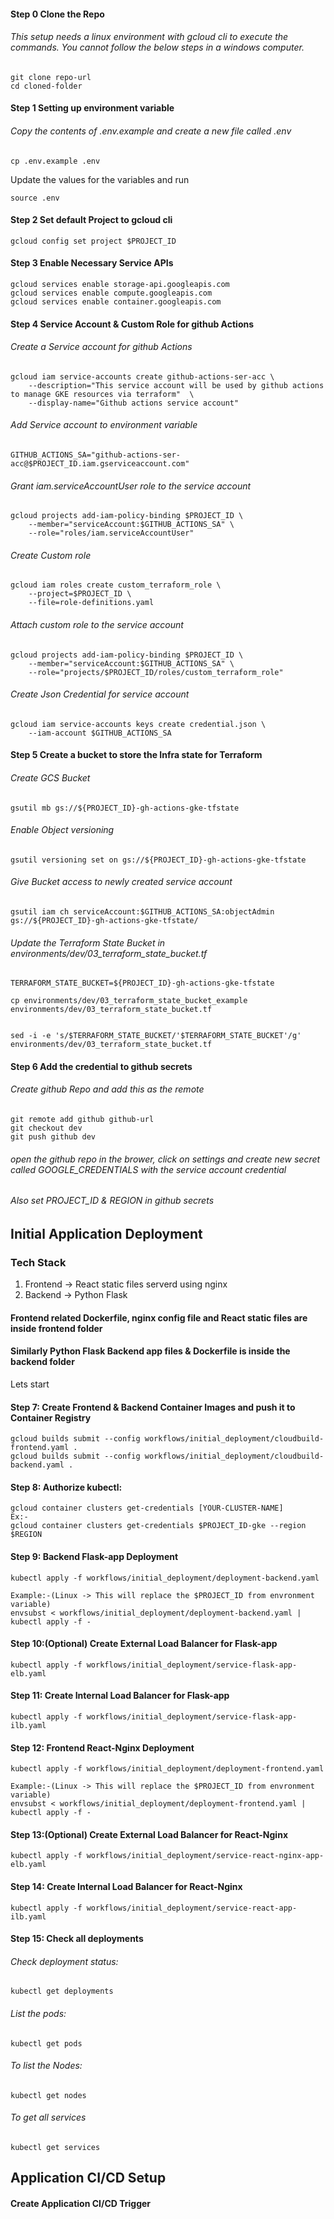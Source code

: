 #### Step 0 Clone the Repo
###### This setup needs a linux environment with gcloud cli to execute the commands. You cannot follow the below steps in a windows computer.

```
git clone repo-url
cd cloned-folder
```
#### Step 1 Setting up environment variable
###### Copy the contents of .env.example and create a new file called .env
```
cp .env.example .env
```
Update the values for the variables and run
```
source .env
```
#### Step 2 Set default Project to gcloud cli
```
gcloud config set project $PROJECT_ID
```
#### Step 3 Enable Necessary Service APIs
```
gcloud services enable storage-api.googleapis.com
gcloud services enable compute.googleapis.com
gcloud services enable container.googleapis.com
```
#### Step 4 Service Account & Custom Role for github Actions
###### Create a Service account for github Actions
```
gcloud iam service-accounts create github-actions-ser-acc \
    --description="This service account will be used by github actions to manage GKE resources via terraform"  \
    --display-name="Github actions service account"
```
###### Add Service account to environment variable
```
GITHUB_ACTIONS_SA="github-actions-ser-acc@$PROJECT_ID.iam.gserviceaccount.com"
```
###### Grant iam.serviceAccountUser role to the service account 
``` 
gcloud projects add-iam-policy-binding $PROJECT_ID \
    --member="serviceAccount:$GITHUB_ACTIONS_SA" \
    --role="roles/iam.serviceAccountUser"
```
###### Create Custom role
```
gcloud iam roles create custom_terraform_role \
    --project=$PROJECT_ID \
    --file=role-definitions.yaml
```
###### Attach custom role to the service account
```
gcloud projects add-iam-policy-binding $PROJECT_ID \
    --member="serviceAccount:$GITHUB_ACTIONS_SA" \
    --role="projects/$PROJECT_ID/roles/custom_terraform_role"
```
###### Create Json Credential for service account
```
gcloud iam service-accounts keys create credential.json \
    --iam-account $GITHUB_ACTIONS_SA
```

#### Step 5 Create a bucket to store the Infra state for Terraform

###### Create GCS Bucket
```
gsutil mb gs://${PROJECT_ID}-gh-actions-gke-tfstate
```
###### Enable Object versioning
```
gsutil versioning set on gs://${PROJECT_ID}-gh-actions-gke-tfstate
```
###### Give Bucket access to newly created service account
```
gsutil iam ch serviceAccount:$GITHUB_ACTIONS_SA:objectAdmin gs://${PROJECT_ID}-gh-actions-gke-tfstate/
```
###### Update the Terraform State Bucket in environments/dev/03_terraform_state_bucket.tf
```
TERRAFORM_STATE_BUCKET=${PROJECT_ID}-gh-actions-gke-tfstate

cp environments/dev/03_terraform_state_bucket_example environments/dev/03_terraform_state_bucket.tf


sed -i -e 's/$TERRAFORM_STATE_BUCKET/'$TERRAFORM_STATE_BUCKET'/g' environments/dev/03_terraform_state_bucket.tf

```

#### Step 6 Add the credential to github secrets
###### Create github Repo and add this as the remote
```
git remote add github github-url
git checkout dev
git push github dev
```
###### open the github repo in the brower, click on settings and create new secret called GOOGLE_CREDENTIALS with the service account credential

###### Also set PROJECT_ID & REGION in github secrets

## Initial Application Deployment
### Tech Stack
1. Frontend -> React static files serverd using nginx  
2. Backend -> Python Flask  

#### Frontend related Dockerfile, nginx config file and React static files are inside frontend folder   

#### Similarly Python Flask Backend app files & Dockerfile is inside the backend folder  

Lets start
#### Step 7: Create Frontend & Backend Container Images and push it to Container Registry
```
gcloud builds submit --config workflows/initial_deployment/cloudbuild-frontend.yaml .
gcloud builds submit --config workflows/initial_deployment/cloudbuild-backend.yaml . 
```
#### Step 8: Authorize kubectl:
```
gcloud container clusters get-credentials [YOUR-CLUSTER-NAME] 
Ex:-
gcloud container clusters get-credentials $PROJECT_ID-gke --region $REGION
```
#### Step 9: Backend Flask-app Deployment
```
kubectl apply -f workflows/initial_deployment/deployment-backend.yaml

Example:-(Linux -> This will replace the $PROJECT_ID from envronment variable)
envsubst < workflows/initial_deployment/deployment-backend.yaml | kubectl apply -f -
```
#### Step 10:(Optional) Create External Load Balancer for Flask-app  
```
kubectl apply -f workflows/initial_deployment/service-flask-app-elb.yaml
```  
#### Step 11: Create Internal Load Balancer for Flask-app
```
kubectl apply -f workflows/initial_deployment/service-flask-app-ilb.yaml
```
#### Step 12: Frontend React-Nginx Deployment
```
kubectl apply -f workflows/initial_deployment/deployment-frontend.yaml

Example:-(Linux -> This will replace the $PROJECT_ID from envronment variable)
envsubst < workflows/initial_deployment/deployment-frontend.yaml | kubectl apply -f -
```
#### Step 13:(Optional) Create External Load Balancer for React-Nginx
```
kubectl apply -f workflows/initial_deployment/service-react-nginx-app-elb.yaml
```
#### Step 14: Create Internal Load Balancer for React-Nginx
```
kubectl apply -f workflows/initial_deployment/service-react-app-ilb.yaml
```

#### Step 15: Check all deployments
###### Check deployment status:
```
kubectl get deployments
```
###### List the pods:
```
kubectl get pods
```
###### To list the Nodes:
```
kubectl get nodes
```
###### To get all services
```
kubectl get services
```
## Application CI/CD Setup
#### Create Application CI/CD Trigger